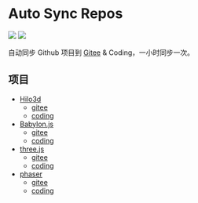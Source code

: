 # Auto Sync Repos 
[![][coding-img]][coding-url] [![][gitee-img]][gitee-url]

自动同步 Github 项目到 [Gitee](https://gitee.com/fork-open-source) & Coding，一小时同步一次。

## 项目

* [Hilo3d](https://github.com/hiloteam/Hilo3d)
  * [gitee](https://gitee.com/fork-open-source/Hilo3d)
  * [coding](https://coding.net/u/06wj/p/Hilo3d/git)
* [Babylon.js](https://github.com/BabylonJS/Babylon.js)
  * [gitee](https://gitee.com/fork-open-source/Babylon.js)
  * [coding](https://coding.net/u/06wj/p/Babylon.js/git)
* [three.js](https://github.com/mrdoob/three.js)
  * [gitee](https://gitee.com/fork-open-source/three.js)
  * [coding](https://coding.net/u/06wj/p/three.js/git)
* [phaser](https://github.com/photonstorm/phaser)
  * [gitee](https://gitee.com/fork-open-source/phaser)
  * [coding](https://coding.net/u/06wj/p/phaser/git)

[coding-img]: https://github.com/06wj/syncRepos/workflows/Sync%20Coding/badge.svg
[coding-url]: https://github.com/06wj/syncRepos/actions?query=workflow%3A%22Sync+Coding%22
[gitee-img]: https://github.com/06wj/syncRepos/workflows/Sync%20Gitee/badge.svg
[gitee-url]: https://github.com/06wj/syncRepos/actions?query=workflow%3A%22Sync+Gitee%22

